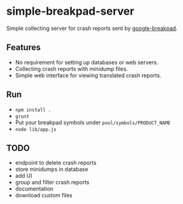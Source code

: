 # simple-breakpad-server

Simple collecting server for crash reports sent by
[google-breakpad](https://code.google.com/p/google-breakpad/).


## Features

* No requirement for setting up databases or web servers.
* Collecting crash reports with minidump files.
* Simple web interface for viewing translated crash reports.

## Run

* `npm install .`
* `grunt`
* Put your breakpad symbols under `pool/symbols/PRODUCT_NAME`
* `node lib/app.js`

## TODO

* endpoint to delete crash reports
* store minidumps in database
* add UI
* group and filter crash reports
* documentation
* download custom files
